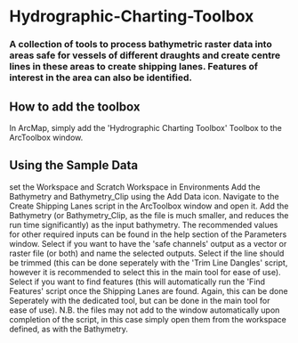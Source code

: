 # Hydrographic-Charting-Toolbox
### A collection of tools to process bathymetric raster data into areas safe for vessels of different draughts and create centre lines in these areas to create shipping lanes. Features of interest in the area can also be identified.

## How to add the toolbox
In ArcMap, simply add the 'Hydrographic Charting Toolbox' Toolbox to the ArcToolbox window.

## Using the Sample Data 
set the Workspace and Scratch Workspace in Environments
Add the Bathymetry and Bathymetry_Clip using the Add Data icon.
Navigate to the Create Shipping Lanes script in the ArcToolbox window and open it.
Add the Bathymetry (or Bathymetry_Clip, as the file is much smaller, and reduces the run time significantly) as the input bathymetry.
The recommended values for other required inputs can be found in the help section of the Parameters window.
Select if you want to have the 'safe channels' output as a vector or raster file (or both) and name the selected outputs.
Select if the line should be trimmed (this can be done seperately with the 'Trim Line Dangles' script, however it is recommended to select this in the main tool for ease of use).
Select if you want to find features (this will automatically run the 'Find Features' script once the Shipping Lanes are found. Again, this can be done Seperately with the dedicated tool, but can be done in the main tool for ease of use).
N.B. the files may not add to the window automatically upon completion of the script, in this case simply open them from the workspace defined, as with the Bathymetry.
